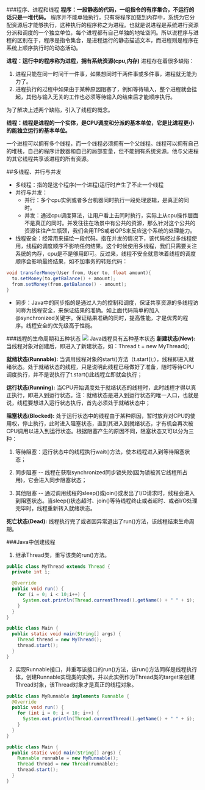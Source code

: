 ###程序、进程和线程
**程序：一段静态的代码，一组指令的有序集合，不运行的话只是一堆代码。**
程序并不能单独执行，只有将程序加载到内存中，系统为它分配资源后才能够执行，这种执行的程序称之为进程。也就是说进程是系统进行资源分派和调度的一个独立单位，每个进程都有自己单独的地址空间。所以说程序与进程的区别在于，程序是指令集合，是进程运行的静态描述文本，而进程则是程序在系统上顺序执行时的动态活动。

**进程：运行中的程序称为进程，拥有系统资源(cpu,内存)**
进程存在着很多缺陷：
1. 进程只能在同一时间干一件事，如果想同时干两件事或多件事，进程就无能为力了。
2. 进程执行的过程中如果由于某种原因阻塞了，例如等待输入，整个进程就会挂起，其他与输入无关的工作也必须等待输入的结束后才能顺序执行。

为了解决上述两个缺陷，引入了线程的概念。

**线程：线程是进程的一个实体，是CPU调度和分派的基本单位，它是比进程更小的能独立运行的基本单位。**

一个进程可以拥有多个线程，而一个线程必须拥有一个父线程。线程可以拥有自己的堆栈，自己的程序计数器和自己的局部变量，但不能拥有系统资源。他与父进程的其它线程共享该进程的所有资源。

##多线程、并行与并发
* 多线程：指的是这个程序(一个进程)运行时产生了不止一个线程
* 并行与并发：
  * 并行：多个cpu实例或者多台机器同时执行一段处理逻辑，是真正的同时。
  * 并发：通过cpu调度算法，让用户看上去同时执行，实际上从cpu操作层面不是真正的同时。并发往往在场景中有公共的资源，那么针对这个公共的资源往往产生瓶颈，我们会用TPS或者QPS来反应这个系统的处理能力。
* 线程安全：经常用来描绘一段代码。指在并发的情况下，该代码经过多线程使用，线程的调度顺序不影响任何结果。这个时候使用多线程，我们只需要关注系统的内存，cpu是不是够用即可。反过来，线程不安全就意味着线程的调度顺序会影响最终结果，如不加事务的转账代码：
```java
void transferMoney(User from, User to, float amount){
  to.setMoney(to.getBalance() + amount);
  from.setMoney(from.getBalance() - amount);
}
```

* 同步：Java中的同步指的是通过人为的控制和调度，保证共享资源的多线程访问称为线程安全，来保证结果的准确。如上面代码简单的加入@synchronized关键字。保证结果准确的同时，提高性能，才是优秀的程序。线程安全的优先级高于性能。

###线程的生命周期和五种状态
![](https://images2017.cnblogs.com/blog/755765/201708/755765-20170819093856365-1364988817.png)
Java线程具有五种基本状态
**新建状态(New):** 当线程对象对创建后，即进入了新建状态，如：Thread t = new MyThread();

**就绪状态(Runnable):** 当调用线程对象的start()方法（t.start();），线程即进入就绪状态。处于就绪状态的线程，只是说明此线程已经做好了准备，随时等待CPU调度执行，并不是说执行了t.start()此线程立即就会执行；

**运行状态(Running):** 当CPU开始调度处于就绪状态的线程时，此时线程才得以真正执行，即进入到运行状态。注：就绪状态是进入到运行状态的唯一入口，也就是说，线程要想进入运行状态执行，首先必须处于就绪状态中；

**阻塞状态(Blocked):** 处于运行状态中的线程由于某种原因，暂时放弃对CPU的使用权，停止执行，此时进入阻塞状态，直到其进入到就绪状态，才有机会再次被CPU调用以进入到运行状态。根据阻塞产生的原因不同，阻塞状态又可以分为三种：
1. 等待阻塞：运行状态中的线程执行wait()方法，使本线程进入到等待阻塞状态；

2. 同步阻塞 -- 线程在获取synchronized同步锁失败(因为锁被其它线程所占用)，它会进入同步阻塞状态；

3. 其他阻塞 -- 通过调用线程的sleep()或join()或发出了I/O请求时，线程会进入到阻塞状态。当sleep()状态超时、join()等待线程终止或者超时、或者I/O处理完毕时，线程重新转入就绪状态。

**死亡状态(Dead):** 线程执行完了或者因异常退出了run()方法，该线程结束生命周期。

###Java中创建线程
1. 继承Thread类，重写该类的run()方法。
```java
public class MyThread extends Thread {
  private int i;

  @Override
  public void run() {
    for (i = 0; i < 10;i++) {
      System.out.println(Thread.currentThread().getName() + " " + i);
    }
  }
}

public class Main {
  public static void main(String[] args) {
    Thread thread = new MyThread();
    thread.start();
  }
}

```
2. 实现Runnable接口，并重写该接口的run()方法，该run()方法同样是线程执行体，创建Runnable实现类的实例，并以此实例作为Thread类的target来创建Thread对象，该Thread对象才是真正的线程对象。
```java
public class MyRunnable implements Runnable {
  @Override
  public void run() {
    for (int i = 0; i < 10; i++) {
      System.out.println(Thread.currentThread().getName() + " " + i);
    }
  }
}

public class Main {
  public static void main(String[] args) {
    Runnable runnable = new MyRunnable();
    Thread thread = new Thread(runnable);
    thread.start();
  }
}
```
